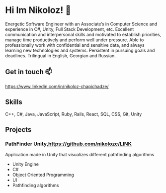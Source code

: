 # Hi Im Nikoloz! 👋
Energetic Software Engineer with an Associate’s in Computer Science and experience in C#, Unity, Full Stack Development, etc. Excellent communication and interpersonal skills and motivated to establish priorities, manage time productively and perform well under pressure. Able to professionally work with confidential and sensitive data, and always learning new technologies and systems. Persistent in pursuing goals and deadlines. Trilingual in English, Georgian and Russian.


 

## Get in touch 📫
https://www.linkedin.com/in/nikoloz-chapichadze/

## Skills
C++, C#, Java, JavaScript, Ruby, Rails, React, SQL, CSS, Git, Unity

## Projects
### **PathFinder Unity**,https://github.com/nikolozc/LINK

Application made in Unity that visualizes different pathfinding algorithms
- Unity Engine 
- C#
- Object Oriented Programming 
- UI
- Pathfinding algorithms
